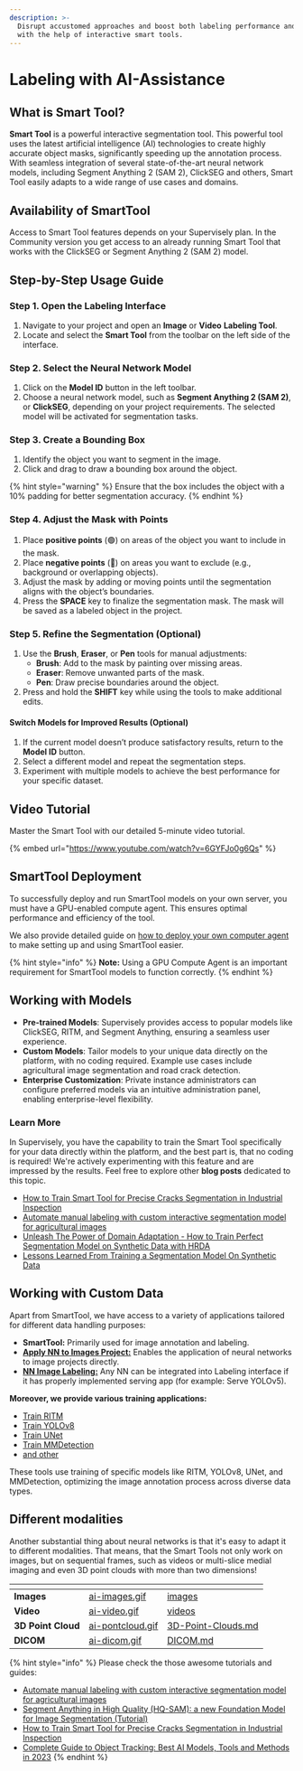 ```yaml
---
description: >-
  Disrupt accustomed approaches and boost both labeling performance and quality
  with the help of interactive smart tools.
---
```


# Labeling with AI-Assistance

## What is Smart Tool?

**Smart Tool** is a powerful interactive segmentation tool. This powerful tool uses the latest artificial intelligence (AI) technologies to create highly accurate object masks, significantly speeding up the annotation process. With seamless integration of several state-of-the-art neural network models, including Segment Anything 2 (SAM 2), ClickSEG and others, Smart Tool easily adapts to a wide range of use cases and domains.

## Availability of SmartTool

Access to Smart Tool features depends on your Supervisely plan. In the Community version you get access to an already running Smart Tool that works with the ClickSEG or Segment Anything 2 (SAM 2)  model.

## Step-by-Step Usage Guide

### Step 1. Open the Labeling Interface

1. Navigate to your project and open an **Image** or **Video** **Labeling Tool**.
2. Locate and select the **Smart Tool** from the toolbar on the left side of the interface.

### Step 2. Select the Neural Network Model

1. Click on the **Model ID** button in the left toolbar.
2. Choose a neural network model, such as **Segment Anything 2 (SAM 2)**, or **ClickSEG**, depending on your project requirements. The selected model will be activated for segmentation tasks.

### Step 3. Create a Bounding Box

1. Identify the object you want to segment in the image.
2. Click and drag to draw a bounding box around the object.

{% hint style="warning" %}
Ensure that the box includes the object with a 10% padding for better segmentation accuracy.
{% endhint %}

### Step 4. Adjust the Mask with Points

1. Place **positive points** (🟢) on areas of the object you want to include in the mask.
2. Place **negative points** (🔴) on areas you want to exclude (e.g., background or overlapping objects).
3. Adjust the mask by adding or moving points until the segmentation aligns with the object’s boundaries.
4. Press the **SPACE** key to finalize the segmentation mask. The mask will be saved as a labeled object in the project.

### Step 5. Refine the Segmentation (Optional)

1. Use the **Brush**, **Eraser**, or **Pen** tools for manual adjustments:
   * **Brush**: Add to the mask by painting over missing areas.
   * **Eraser**: Remove unwanted parts of the mask.
   * **Pen**: Draw precise boundaries around the object.
2. Press and hold the **SHIFT** key while using the tools to make additional edits.

#### Switch Models for Improved Results (Optional)

1. If the current model doesn’t produce satisfactory results, return to the **Model ID** button.
2. Select a different model and repeat the segmentation steps.
3. Experiment with multiple models to achieve the best performance for your specific dataset.

## Video Tutorial

Master the Smart Tool with our detailed 5-minute video tutorial.

{% embed url="https://www.youtube.com/watch?v=6GYFJo0g6Qs" %}

## SmartTool Deployment

To successfully deploy and run SmartTool models on your own server, you must have a GPU-enabled compute agent. This ensures optimal performance and efficiency of the tool.

We also provide detailed guide on [how to deploy your own computer agent](../../getting-started/connect-your-computer/) to make setting up and using SmartTool easier.

{% hint style="info" %}
**Note:** Using a GPU Compute Agent is an important requirement for SmartTool models to function correctly.
{% endhint %}

## Working with Models

* **Pre-trained Models**: Supervisely provides access to popular models like ClickSEG, RITM, and Segment Anything, ensuring a seamless user experience.
* **Custom Models**: Tailor models to your unique data directly on the platform, with no coding required. Example use cases include agricultural image segmentation and road crack detection.
* **Enterprise Customization**: Private instance administrators can configure preferred models via an intuitive administration panel, enabling enterprise-level flexibility.

### Learn More

In Supervisely, you have the capability to train the Smart Tool specifically for your data directly within the platform, and the best part is, that no coding is required! We're actively experimenting with this feature and are impressed by the results. Feel free to explore other **blog posts** dedicated to this topic.&#x20;

* [How to Train Smart Tool for Precise Cracks Segmentation in Industrial Inspection](https://supervisely.com/blog/industrial-inspection-cracks-segmentation/)
* [Automate manual labeling with custom interactive segmentation model for agricultural images](https://supervisely.com/blog/custom-smarttool-wheat/)
* [Unleash The Power of Domain Adaptation - How to Train Perfect Segmentation Model on Synthetic Data with HRDA](https://supervisely.com/blog/unleash-the-power-of-domain-adaptation-with-HRDA-synthetic-cracks-segmentation/)
* [Lessons Learned From Training a Segmentation Model On Synthetic Data](https://supervisely.com/blog/lessons-learned-from-training-a-segmentation-model-on-synthetic-data/)

## Working with Custom Data

Apart from SmartTool, we have access to a variety of applications tailored for different data handling purposes:

* **SmartTool:** Primarily used for image annotation and labeling.
* [**Apply NN to Images Project:**](https://ecosystem.supervisely.com/apps/nn-image-labeling/project-dataset) Enables the application of neural networks to image projects directly.
* [**NN Image Labeling:**](https://ecosystem.supervisely.com/apps/nn-image-labeling/annotation-tool) Any NN can be integrated into Labeling interface if it has properly implemented serving app (for example: Serve YOLOv5).

**Moreover, we provide various training applications:**

* [Train RITM](https://ecosystem.supervisely.com/apps/ritm-training/supervisely/train)
* [Train YOLOv8](https://ecosystem.supervisely.com/apps/yolov8/train)
* [Train UNet](https://ecosystem.supervisely.com/apps/unet/supervisely/train)
* [Train MMDetection](https://ecosystem.supervisely.com/apps/mmdetection/train)
* [and other](https://ecosystem.supervisely.com/search?q=train)

These tools use training of specific models like RITM, YOLOv8, UNet, and MMDetection, optimizing the image annotation process across diverse data types.

## Different modalities

Another substantial thing about neural networks is that it's easy to adapt it to different modalities. That means, that the Smart Tools not only work on images, but on sequential frames, such as videos or multi-slice medial imaging and even 3D point clouds with more than two dimensions!

<table data-view="cards"><thead><tr><th></th><th data-hidden data-card-cover data-type="files"></th><th data-hidden data-card-target data-type="content-ref"></th></tr></thead><tbody><tr><td><strong>Images</strong></td><td><a href="../ai-images.gif">ai-images.gif</a></td><td><a href="images/">images</a></td></tr><tr><td><strong>Video</strong></td><td><a href="../ai-video.gif">ai-video.gif</a></td><td><a href="videos/">videos</a></td></tr><tr><td><strong>3D Point Cloud</strong></td><td><a href="../ai-pontcloud.gif">ai-pontcloud.gif</a></td><td><a href="3D-Point-Clouds/3D-Point-Clouds.md">3D-Point-Clouds.md</a></td></tr><tr><td><strong>DICOM</strong></td><td><a href="../ai-dicom.gif">ai-dicom.gif</a></td><td><a href="DICOM/DICOM.md">DICOM.md</a></td></tr></tbody></table>

{% hint style="info" %}
Please check the those awesome tutorials and guides:

* [Automate manual labeling with custom interactive segmentation model for agricultural images](https://supervisely.com/blog/custom-smarttool-wheat/)
* [Segment Anything in High Quality (HQ-SAM): a new Foundation Model for Image Segmentation (Tutorial)](https://supervisely.com/blog/segment-anything-in-high-quality-HQ-SAM/)
* [How to Train Smart Tool for Precise Cracks Segmentation in Industrial Inspection](https://supervisely.com/blog/industrial-inspection-cracks-segmentation/)
* [Complete Guide to Object Tracking: Best AI Models, Tools and Methods in 2023](https://supervisely.com/blog/complete-guide-to-object-tracking-best-ai-models-tools-and-methods-in-2023/)
{% endhint %}
